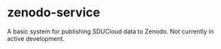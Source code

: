 # zenodo-service

A basic system for publishing SDUCloud data to Zenodo. Not currently in
active development.
